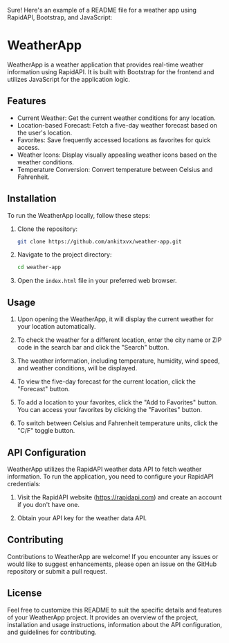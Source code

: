 Sure! Here's an example of a README file for a weather app using RapidAPI, Bootstrap, and JavaScript:

# WeatherApp

WeatherApp is a weather application that provides real-time weather information using RapidAPI. It is built with Bootstrap for the frontend and utilizes JavaScript for the application logic.

## Features

- Current Weather: Get the current weather conditions for any location.
- Location-based Forecast: Fetch a five-day weather forecast based on the user's location.
- Favorites: Save frequently accessed locations as favorites for quick access.
- Weather Icons: Display visually appealing weather icons based on the weather conditions.
- Temperature Conversion: Convert temperature between Celsius and Fahrenheit.

## Installation

To run the WeatherApp locally, follow these steps:

1. Clone the repository:

   ```bash
   git clone https://github.com/ankitxvx/weather-app.git
   ```

2. Navigate to the project directory:

   ```bash
   cd weather-app
   ```

3. Open the `index.html` file in your preferred web browser.

## Usage

1. Upon opening the WeatherApp, it will display the current weather for your location automatically.

2. To check the weather for a different location, enter the city name or ZIP code in the search bar and click the "Search" button.

3. The weather information, including temperature, humidity, wind speed, and weather conditions, will be displayed.

4. To view the five-day forecast for the current location, click the "Forecast" button.

5. To add a location to your favorites, click the "Add to Favorites" button. You can access your favorites by clicking the "Favorites" button.

6. To switch between Celsius and Fahrenheit temperature units, click the "C/F" toggle button.

## API Configuration

WeatherApp utilizes the RapidAPI weather data API to fetch weather information. To run the application, you need to configure your RapidAPI credentials:

1. Visit the RapidAPI website (https://rapidapi.com) and create an account if you don't have one.

2. Obtain your API key for the weather data API.

 

## Contributing

Contributions to WeatherApp are welcome! If you encounter any issues or would like to suggest enhancements, please open an issue on the GitHub repository or submit a pull request.

## License

 

Feel free to customize this README to suit the specific details and features of your WeatherApp project. It provides an overview of the project, installation and usage instructions, information about the API configuration, and guidelines for contributing.
